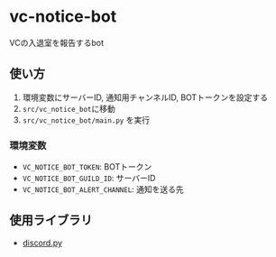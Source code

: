 # vc-notice-bot

VCの入退室を報告するbot

## 使い方

1. 環境変数にサーバーID, 通知用チャンネルID, BOTトークンを設定する
2. `src/vc_notice_bot`に移動
3. `src/vc_notice_bot/main.py` を実行

### 環境変数

- `VC_NOTICE_BOT_TOKEN`: BOTトークン
- `VC_NOTICE_BOT_GUILD_ID`: サーバーID
- `VC_NOTICE_BOT_ALERT_CHANNEL`: 通知を送る先

## 使用ライブラリ

- [discord.py](https://discordpy.readthedocs.io/ja/latest/)